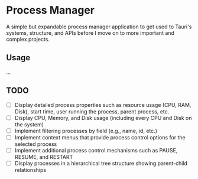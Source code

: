 # Process Manager
A simple but expandable process manager application to get used to Tauri's systems, structure, and APIs before I move on
to more important and complex projects.

## Usage
...

## TODO

- [ ] Display detailed process properties such as resource usage (CPU, RAM, Disk), start time, user running the process,
  parent process, etc.
- [ ] Display CPU, Memory, and Disk usage (including every CPU and Disk on the system)
- [ ] Implement filtering processes by field (e.g., name, id, etc.)
- [ ] Implement context menus that provide process control options for the selected process
- [ ] Implement additional process control mechanisms such as PAUSE, RESUME, and RESTART
- [ ] Display processes in a hierarchical tree structure showing parent-child relationships
